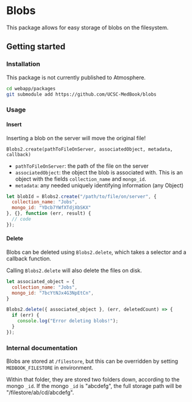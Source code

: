 # Blobs

This package allows for easy storage of blobs on the filesystem.

## Getting started

### Installation

This package is not currently published to Atmosphere.

```sh
cd webapp/packages
git submodule add https://github.com/UCSC-MedBook/blobs
```

### Usage

#### Insert

Inserting a blob on the server will move the original file!

`Blobs2.create(pathToFileOnServer, associatedObject, metadata, callback)`

- `pathToFileOnServer`: the path of the file on the server
- `associatedObject`: the object the blob is associated with. This is an object with the fields `collection_name` and `mongo_id`.
- `metadata`: any needed uniquely identifying information (any Object)

```js
let blobId = Blobs2.create("/path/to/file/on/server", {
  collection_name: "Jobs",
  mongo_id: "YDcb7YWfXTdjXbSKX"
}, {}, function (err, result) {
  // code
});
```

#### Delete

Blobs can be deleted using `Blobs2.delete`, which takes a selector and a
callback function.

Calling `Blobs2.delete` will also delete the files on disk.

```js
let associated_object = {
  collection_name: "Jobs",
  mongo_id: "7bcYtNJx4G3NpEtCn",
}

Blobs2.delete({ associated_object }, (err, deletedCount) => {
  if (err) {
    console.log("Error deleting blobs!");
  }
});
```

### Internal documentation

Blobs are stored at `/filestore`, but this can be overridden by setting `MEDBOOK_FILESTORE` in environment.

Within that folder, they are stored two folders down, according to the mongo `_id`. If the mongo `_id` is "abcdefg", the full storage path will be "/filestore/ab/cd/abcdefg".
